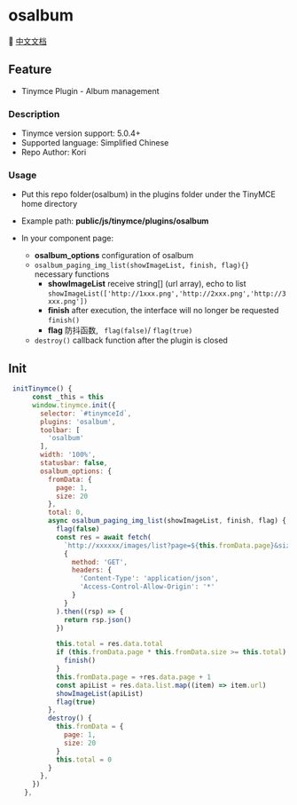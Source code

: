 # osalbum

👀 [中文文档](https://github.com/Kori000/osalbum/blob/main/README_Zh.md)

## Feature

- Tinymce Plugin - Album management

### Description

- Tinymce version support: 5.0.4+
- Supported language: Simplified Chinese
- Repo Author: Kori

### Usage

- Put this repo folder(osalbum) in the plugins folder under the TinyMCE home directory

- Example path: **public/js/tinymce/plugins/osalbum**

- In your component page:
  - **osalbum_options** configuration of osalbum
  - `osalbum_paging_img_list(showImageList, finish, flag){}` necessary functions
    - **showImageList** receive string[] (url array), echo to list `showImageList(['http://1xxx.png','http://2xxx.png','http://3xxx.png'])`
    - **finish** after execution, the interface will no longer be requested `finish()`
    - **flag** 防抖函数, ` flag(false)`/ `flag(true)`
  - `destroy()` callback function after the plugin is closed

## Init

```js
 initTinymce() {
      const _this = this
      window.tinymce.init({
        selector: `#tinymceId`,
        plugins: 'osalbum',
        toolbar: [
          'osalbum'
        ],
        width: '100%',
        statusbar: false,
        osalbum_options: {
          fromData: {
            page: 1,
            size: 20
          },
          total: 0,
          async osalbum_paging_img_list(showImageList, finish, flag) {
            flag(false)
            const res = await fetch(
              `http://xxxxxx/images/list?page=${this.fromData.page}&size=${this.fromData.size}`,
              {
                method: 'GET',
                headers: {
                  'Content-Type': 'application/json',
                  'Access-Control-Allow-Origin': '*'
                }
              }
            ).then((rsp) => {
              return rsp.json()
            })

            this.total = res.data.total
            if (this.fromData.page * this.fromData.size >= this.total) {
              finish()
            }
            this.fromData.page = +res.data.page + 1
            const apiList = res.data.list.map((item) => item.url)
            showImageList(apiList)
            flag(true)
          },
          destroy() {
            this.fromData = {
              page: 1,
              size: 20
            }
            this.total = 0
          }
        },
      })
    },
```
